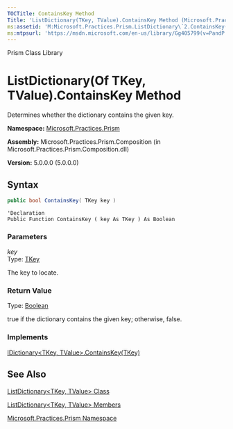 ```yaml
---
TOCTitle: ContainsKey Method
Title: 'ListDictionary(TKey, TValue).ContainsKey Method (Microsoft.Practices.Prism)'
ms:assetid: 'M:Microsoft.Practices.Prism.ListDictionary\`2.ContainsKey(\`0)'
ms:mtpsurl: 'https://msdn.microsoft.com/en-us/library/Gg405799(v=PandP.50)'
---
```


Prism Class Library

ListDictionary(Of TKey, TValue).ContainsKey Method
========================================================================

Determines whether the dictionary contains the given key.

**Namespace:** [Microsoft.Practices.Prism](https://msdn.microsoft.com/en-us/library/microsoft.practices.prism(v=pandp.50))

**Assembly:** Microsoft.Practices.Prism.Composition (in Microsoft.Practices.Prism.Composition.dll)

**Version:** 5.0.0.0 (5.0.0.0)


## Syntax


```C#
public bool ContainsKey( TKey key )
```
```VB
'Declaration
Public Function ContainsKey ( key As TKey ) As Boolean
```


### Parameters

*key*  
Type: [TKey](https://msdn.microsoft.com/en-us/library/gg431434(v=pandp.50))

The key to locate.

### Return Value

Type: [Boolean](http://msdn2.microsoft.com/en-us/library/a28wyd50)

true if the dictionary contains the given key; otherwise, false.
### Implements

[IDictionary&lt;TKey, TValue&gt;.ContainsKey(TKey)](http://msdn2.microsoft.com/en-us/library/htszx2dy)

See Also
--------


[ListDictionary&lt;TKey, TValue&gt; Class](https://msdn.microsoft.com/en-us/library/gg431434(v=pandp.50))

[ListDictionary&lt;TKey, TValue&gt; Members](https://msdn.microsoft.com/en-us/library/gg430787(v=pandp.50))

[Microsoft.Practices.Prism Namespace](https://msdn.microsoft.com/en-us/library/microsoft.practices.prism(v=pandp.50))

